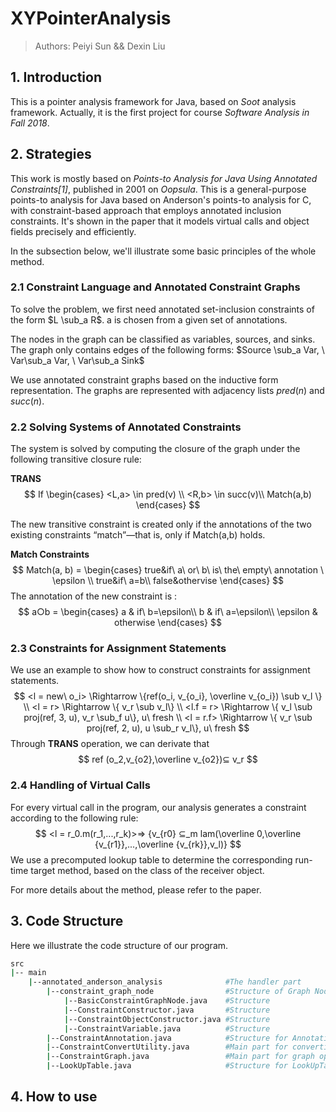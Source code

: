 # XYPointerAnalysis

> Authors: Peiyi Sun && Dexin Liu

## 1. Introduction

This is a pointer analysis framework for Java, based on *Soot* analysis framework.  Actually, it is the first project for course *Software Analysis in Fall 2018*.

## 2. Strategies

This work is mostly based on *Points-to Analysis for Java Using Annotated Constraints[1]*, published in 2001 on *Oopsula*. This is a general-purpose points-to analysis for Java based on Anderson's points-to analysis for C, with constraint-based approach that employs annotated inclusion constraints. It's shown in the paper that  it models virtual calls and object fields precisely and efficiently.  

In the subsection below, we'll illustrate some basic principles of the whole method.

### 2.1 Constraint Language and Annotated Constraint Graphs

To solve the problem, we first need annotated set-inclusion constraints of the form $L \sub_a R$. a is chosen from a given set of annotations.

The nodes in the graph can be classified as variables, sources, and sinks. The graph only contains edges of the following forms: $Source \sub_a Var, \ Var\sub_a Var, \ Var\sub_a Sink​$

We use annotated constraint graphs based on the inductive form representation. The graphs are represented with adjacency lists $pred(n)$ and $succ(n)$. 

### 2.2 Solving Systems of Annotated Constraints

The system is solved by computing the closure of the graph under the following transitive closure rule: 

**TRANS**
$$
If \begin{cases}
<L,a> \in pred(v) \\
<R,b> \in succ(v)\\
Match(a,b)
\end{cases}
$$

The new transitive constraint is created only if the annotations of the two existing constraints “match”—that is, only if Match(a,b) holds.

**Match Constraints**
$$
Match(a, b) = \begin{cases}
true&if\ a\ or\ b\ is\ the\ empty\ annotation \ \epsilon \\
true&if\ a=b\\
false&othervise
\end{cases}
$$
The annotation of the new constraint is :
$$
a○b = \begin{cases}
a & if\ b=\epsilon\\
b & if\ a=\epsilon\\
\epsilon & otherwise
\end{cases}
$$

### 2.3 Constraints for Assignment Statements

We use an example to show how to construct constraints for assignment statements.
$$
<l = new\ o_i> \Rightarrow \{ref(o_i, v_{o_i}, \overline v_{o_i}) \sub v_l \} \\
<l = r> \Rightarrow \{ v_r \sub v_l\} \\
<l.f = r> \Rightarrow \{ v_l \sub proj(ref, 3, u), v_r \sub_f u\}, u\ fresh \\
<l = r.f> \Rightarrow \{ v_r \sub proj(ref, 2, u), u \sub_r v_l\}, u\ fresh
$$
Through **TRANS** operation, we can derivate that 
$$
ref (o_2,v_{o2},\overline v_{o2})⊆ v_r
$$

### 2.4 Handling of Virtual Calls

For every virtual call in the program, our analysis generates a constraint according to the following rule:
$$
<l = r_0.m(r_1,...,r_k)>⇒ {v_{r0} ⊆_m lam(\overline 0,\overline {v_{r1}},...,\overline {v_{rk}},v_l)}
$$
We use a precomputed lookup table to determine the corresponding run-time target method, based on the class of the receiver object.

For more details about the method, please refer to the paper.

## 3. Code Structure

Here we illustrate the code structure of our program.

```sh
src
|-- main
	|--annotated_anderson_analysis 				#The handler part
		|--constraint_graph_node				#Structure of Graph Node
			|--BasicConstraintGraphNode.java 	#Structure 
			|--ConstraintConstructor.java		#Structure 
			|--ConstraintObjectConstructor.java	#Structure
			|--ConstraintVariable.java			#Structure
		|--ConstraintAnnotation.java			#Structure for Annotation
		|--ConstraintConvertUtility.java		#Main part for convertion operation.
		|--ConstraintGraph.java					#Main part for graph operation.
		|--LookUpTable.java						#Structure for LookUpTable
```

## 4. How to use

